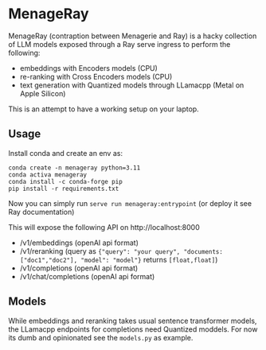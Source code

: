 # MenageRay

MenageRay (contraption between Menagerie and Ray) is a hacky collection of LLM models exposed through a Ray serve ingress to perform the following:

- embeddings with Encoders models (CPU)
- re-ranking with Cross Encoders models (CPU)
- text generation with Quantized models through LLamacpp (Metal on Apple Silicon)

This is an attempt to have a working setup on your laptop.

## Usage

Install conda and create an env as:

```console
conda create -n menageray python=3.11
conda activa menageray
conda install -c conda-forge pip
pip install -r requirements.txt
```

Now you can simply run `serve run menageray:entrypoint` (or deploy it see Ray documentation)

This will expose the following API on http://localhost:8000

- /v1/embeddings (openAI api format)
- /v1/reranking (query as `{"query": "your query", "documents: ["doc1","doc2"], "model": "model"}` returns `[float,float]`) 
- /v1/completions (openAI api format)
- /v1/chat/completions (openAI api format)

## Models

While embeddings and reranking takes usual sentence transformer models, the LLamacpp endpoints for completions need Quantized moddels. For now its dumb and opinionated see the `models.py` as example. 


